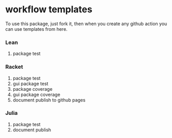 # workflow templates

To use this package, just fork it, then when you create any github action you can use templates from here.

### Lean

1. package test

### Racket

1. package test
2. gui package test
3. package coverage
4. gui package coverage
5. document publish to github pages

### Julia

1. package test
2. document publish
